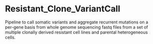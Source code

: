 # Resistant_Clone_VariantCall
Pipeline to call somatic variants and aggregate recurrent mutations on a per-gene basis from whole genome sequencing fastq files from a set of multiple clonally derived resistant cell lines and parental heterogeneous cells. 
